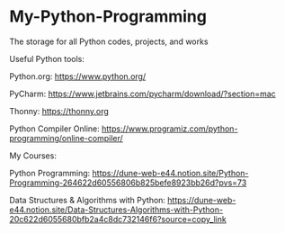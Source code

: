 # My-Python-Programming
The storage for all Python codes, projects, and works

Useful Python tools:

Python.org: https://www.python.org/

PyCharm: https://www.jetbrains.com/pycharm/download/?section=mac

Thonny: https://thonny.org

Python Compiler Online: https://www.programiz.com/python-programming/online-compiler/

My Courses:

Python Programming: https://dune-web-e44.notion.site/Python-Programming-264622d60556806b825befe8923bb26d?pvs=73

Data Structures & Algorithms with Python: https://dune-web-e44.notion.site/Data-Structures-Algorithms-with-Python-20c622d6055680bfb2a4c8dc732146f6?source=copy_link

